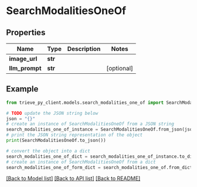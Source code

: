# SearchModalitiesOneOf


## Properties

Name | Type | Description | Notes
------------ | ------------- | ------------- | -------------
**image_url** | **str** |  | 
**llm_prompt** | **str** |  | [optional] 

## Example

```python
from trieve_py_client.models.search_modalities_one_of import SearchModalitiesOneOf

# TODO update the JSON string below
json = "{}"
# create an instance of SearchModalitiesOneOf from a JSON string
search_modalities_one_of_instance = SearchModalitiesOneOf.from_json(json)
# print the JSON string representation of the object
print(SearchModalitiesOneOf.to_json())

# convert the object into a dict
search_modalities_one_of_dict = search_modalities_one_of_instance.to_dict()
# create an instance of SearchModalitiesOneOf from a dict
search_modalities_one_of_form_dict = search_modalities_one_of.from_dict(search_modalities_one_of_dict)
```
[[Back to Model list]](../README.md#documentation-for-models) [[Back to API list]](../README.md#documentation-for-api-endpoints) [[Back to README]](../README.md)


